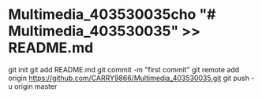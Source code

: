 # Multimedia_403530035cho "# Multimedia_403530035" >> README.md
git init
git add README.md
git commit -m "first commit"
git remote add origin https://github.com/CARRY9866/Multimedia_403530035.git
git push -u origin master
